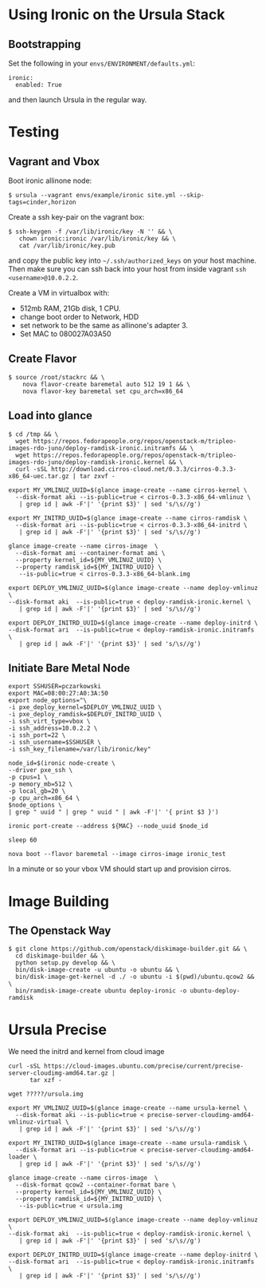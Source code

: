 Using Ironic on the Ursula Stack
====================

Bootstrapping
---------------------

Set the following in your `envs/ENVIRONMENT/defaults.yml`:

```
ironic:
  enabled: True
```

and then launch Ursula in the regular way.


Testing
=======

Vagrant and Vbox
----------------

Boot ironic allinone node:

```
$ ursula --vagrant envs/example/ironic site.yml --skip-tags=cinder,horizon
```

Create a ssh key-pair on the vagrant box:

```
$ ssh-keygen -f /var/lib/ironic/key -N '' && \
   chown ironic:ironic /var/lib/ironic/key && \
   cat /var/lib/ironic/key.pub
```

and copy the public key into `~/.ssh/authorized_keys` on your host machine. Then make sure you can ssh back into your host from inside vagrant `ssh <username>@10.0.2.2`.

Create a VM in virtualbox with:
* 512mb RAM, 21Gb disk, 1 CPU.
* change boot order to Network, HDD
* set network to be the same as allinone's adapter 3.
* Set MAC to 080027A03A50


Create Flavor
-------------

```
$ source /root/stackrc && \
    nova flavor-create baremetal auto 512 19 1 && \
    nova flavor-key baremetal set cpu_arch=x86_64
```

Load into glance
------------------------

```
$ cd /tmp && \
  wget https://repos.fedorapeople.org/repos/openstack-m/tripleo-images-rdo-juno/deploy-ramdisk-ironic.initramfs && \
  wget https://repos.fedorapeople.org/repos/openstack-m/tripleo-images-rdo-juno/deploy-ramdisk-ironic.kernel && \
  curl -sSL http://download.cirros-cloud.net/0.3.3/cirros-0.3.3-x86_64-uec.tar.gz | tar zxvf -

export MY_VMLINUZ_UUID=$(glance image-create --name cirros-kernel \
  --disk-format aki --is-public=true < cirros-0.3.3-x86_64-vmlinuz \
   | grep id | awk -F'|' '{print $3}' | sed 's/\s//g')

export MY_INITRD_UUID=$(glance image-create --name cirros-ramdisk \
  --disk-format ari --is-public=true < cirros-0.3.3-x86_64-initrd \
   | grep id | awk -F'|' '{print $3}' | sed 's/\s//g')

glance image-create --name cirros-image  \
  --disk-format ami --container-format ami \
  --property kernel_id=${MY_VMLINUZ_UUID} \
  --property ramdisk_id=${MY_INITRD_UUID} \
   --is-public=true < cirros-0.3.3-x86_64-blank.img

export DEPLOY_VMLINUZ_UUID=$(glance image-create --name deploy-vmlinuz \
--disk-format aki  --is-public=true < deploy-ramdisk-ironic.kernel \
   | grep id | awk -F'|' '{print $3}' | sed 's/\s//g')

export DEPLOY_INITRD_UUID=$(glance image-create --name deploy-initrd \
--disk-format ari  --is-public=true < deploy-ramdisk-ironic.initramfs \
   | grep id | awk -F'|' '{print $3}' | sed 's/\s//g')

```

Initiate Bare Metal Node
-----------------------------------

```
export SSHUSER=pczarkowski
export MAC=08:00:27:A0:3A:50
export node_options="\
-i pxe_deploy_kernel=$DEPLOY_VMLINUZ_UUID \
-i pxe_deploy_ramdisk=$DEPLOY_INITRD_UUID \
-i ssh_virt_type=vbox \
-i ssh_address=10.0.2.2 \
-i ssh_port=22 \
-i ssh_username=$SSHUSER \
-i ssh_key_filename=/var/lib/ironic/key"

node_id=$(ironic node-create \
--driver pxe_ssh \
-p cpus=1 \
-p memory_mb=512 \
-p local_gb=20 \
-p cpu_arch=x86_64 \
$node_options \
| grep " uuid " | grep " uuid " | awk -F'|' '{ print $3 }')

ironic port-create --address ${MAC} --node_uuid $node_id

sleep 60

nova boot --flavor baremetal --image cirros-image ironic_test
```

In a minute or so your vbox VM should start up and provision cirros.


Image Building
==============

The Openstack Way
-----------------

```
$ git clone https://github.com/openstack/diskimage-builder.git && \
  cd diskimage-builder && \
  python setup.py develop && \
  bin/disk-image-create -u ubuntu -o ubuntu && \
  bin/disk-image-get-kernel -d ./ -o ubuntu -i $(pwd)/ubuntu.qcow2 && \
  bin/ramdisk-image-create ubuntu deploy-ironic -o ubuntu-deploy-ramdisk
```


Ursula Precise
==============

We need the initrd and kernel from cloud image

```
curl -sSL https://cloud-images.ubuntu.com/precise/current/precise-server-cloudimg-amd64.tar.gz |
      tar xzf -

wget ?????/ursula.img

export MY_VMLINUZ_UUID=$(glance image-create --name ursula-kernel \
  --disk-format aki --is-public=true < precise-server-cloudimg-amd64-vmlinuz-virtual \
   | grep id | awk -F'|' '{print $3}' | sed 's/\s//g')

export MY_INITRD_UUID=$(glance image-create --name ursula-ramdisk \
  --disk-format ari --is-public=true < precise-server-cloudimg-amd64-loader \
   | grep id | awk -F'|' '{print $3}' | sed 's/\s//g')

glance image-create --name cirros-image  \
  --disk-format qcow2 --container-format bare \
  --property kernel_id=${MY_VMLINUZ_UUID} \
  --property ramdisk_id=${MY_INITRD_UUID} \
   --is-public=true < ursula.img

export DEPLOY_VMLINUZ_UUID=$(glance image-create --name deploy-vmlinuz \
--disk-format aki  --is-public=true < deploy-ramdisk-ironic.kernel \
   | grep id | awk -F'|' '{print $3}' | sed 's/\s//g')

export DEPLOY_INITRD_UUID=$(glance image-create --name deploy-initrd \
--disk-format ari  --is-public=true < deploy-ramdisk-ironic.initramfs \
   | grep id | awk -F'|' '{print $3}' | sed 's/\s//g')
```

